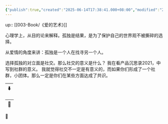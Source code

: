 ```yaml
---
{"publish":true,"created":"2025-06-14T17:38:41.000+08:00","modified":"2025-09-15T23:58:56.549+08:00","cssclasses":""}
---
```


up:: [[003-Book/《爱的艺术》]]


心理学上，从目的论来解释。孤独是结果，是为了保护自己的世界观不被撕碎的选择。

从爱情的角度来讲：孤独是一个人在找寻另一个人。

选择孤独的对立面是社交。那么社交的意义是什么？
我在看产品沉思录2021，中写到社群的意义。
我就觉得社交不一定是有意义的，而如果你们形成了一个社群，小团体。那么一定是你们在某些方面达成了共识。


| ⬇️ |
| -- |


| 🔗 |
| -- |


🌴